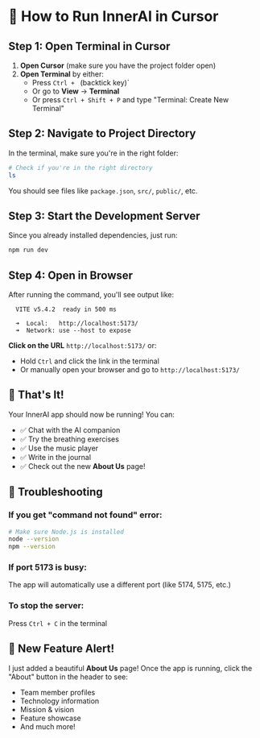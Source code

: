 # 🚀 How to Run InnerAI in Cursor

## Step 1: Open Terminal in Cursor
1. **Open Cursor** (make sure you have the project folder open)
2. **Open Terminal** by either:
   - Press `Ctrl + ` (backtick key)` 
   - Or go to **View** → **Terminal**
   - Or press `Ctrl + Shift + P` and type "Terminal: Create New Terminal"

## Step 2: Navigate to Project Directory
In the terminal, make sure you're in the right folder:
```bash
# Check if you're in the right directory
ls
```
You should see files like `package.json`, `src/`, `public/`, etc.

## Step 3: Start the Development Server
Since you already installed dependencies, just run:
```bash
npm run dev
```

## Step 4: Open in Browser
After running the command, you'll see output like:
```
  VITE v5.4.2  ready in 500 ms

  ➜  Local:   http://localhost:5173/
  ➜  Network: use --host to expose
```

**Click on the URL** `http://localhost:5173/` or:
- Hold `Ctrl` and click the link in the terminal
- Or manually open your browser and go to `http://localhost:5173/`

## 🎉 That's It!
Your InnerAI app should now be running! You can:
- ✅ Chat with the AI companion
- ✅ Try the breathing exercises
- ✅ Use the music player
- ✅ Write in the journal
- ✅ Check out the new **About Us** page!

## 🔧 Troubleshooting

### If you get "command not found" error:
```bash
# Make sure Node.js is installed
node --version
npm --version
```

### If port 5173 is busy:
The app will automatically use a different port (like 5174, 5175, etc.)

### To stop the server:
Press `Ctrl + C` in the terminal

## 🌟 New Feature Alert!
I just added a beautiful **About Us** page! Once the app is running, click the "About" button in the header to see:
- Team member profiles
- Technology information
- Mission & vision
- Feature showcase
- And much more!